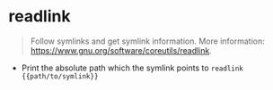 # readlink
> Follow symlinks and get symlink information.
> More information: <https://www.gnu.org/software/coreutils/readlink>.

- Print the absolute path which the symlink points to
`readlink {{path/to/symlink}}`
